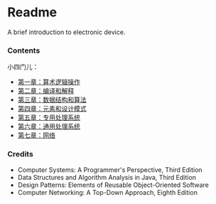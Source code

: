 # Readme
A brief introduction to electronic device.

### Contents

小四门儿：
- [第一章：算术逻辑操作](./chapter-1.md)
- [第二章：编译和解释](./chapter-2.md)
- [第三章：数据结构和算法](./chapter-3.md)
- [第四章：元素和设计模式](./chapter-4.md)
- [第五章：专用处理系统](./chapter-5.md)
- [第六章：通用处理系统](./chapter-6.md)
- [第七章：网络](./chapter-7.md)

### Credits
- Computer Systems: A Programmer's Perspective, Third Edition
- Data Structures and Algorithm Analysis in Java, Third Edition
- Design Patterns: Elements of Reusable Object-Oriented Software
- Computer Networking: A Top-Down Approach, Eighth Edition
